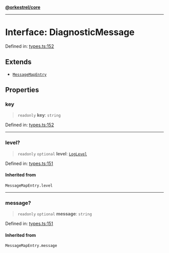 [**@orkestrel/core**](../index.md)

***

# Interface: DiagnosticMessage

Defined in: [types.ts:152](https://github.com/orkestrel/core/blob/ccb170966790f428093f11a71a5646a6e842dbf9/src/types.ts#L152)

## Extends

- [`MessageMapEntry`](../type-aliases/MessageMapEntry.md)

## Properties

### key

> `readonly` **key**: `string`

Defined in: [types.ts:152](https://github.com/orkestrel/core/blob/ccb170966790f428093f11a71a5646a6e842dbf9/src/types.ts#L152)

***

### level?

> `readonly` `optional` **level**: [`LogLevel`](../type-aliases/LogLevel.md)

Defined in: [types.ts:151](https://github.com/orkestrel/core/blob/ccb170966790f428093f11a71a5646a6e842dbf9/src/types.ts#L151)

#### Inherited from

`MessageMapEntry.level`

***

### message?

> `readonly` `optional` **message**: `string`

Defined in: [types.ts:151](https://github.com/orkestrel/core/blob/ccb170966790f428093f11a71a5646a6e842dbf9/src/types.ts#L151)

#### Inherited from

`MessageMapEntry.message`
